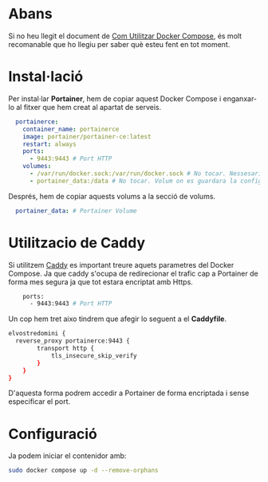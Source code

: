 # Abans
Si no heu llegit el document de [Com Utilitzar Docker Compose](https://github.com/Otorexer/SerLliure/tree/main/Tutorials/ComUtilitzarDockerCompose), és molt recomanable que ho llegiu per saber què esteu fent en tot moment.

# Instal·lació
Per instal·lar **Portainer**, hem de copiar aquest Docker Compose i enganxar-lo al fitxer que hem creat al apartat de serveis.

```yaml
  portainerce:
    container_name: portainerce
    image: portainer/portainer-ce:latest
    restart: always
    ports:
      - 9443:9443 # Port HTTP
    volumes:
      - /var/run/docker.sock:/var/run/docker.sock # No tocar. Nessesari perque Portainer tingu acces als contenidos de Docker
      - portainer_data:/data # No tocar. Volum on es guardara la configuracio de Portainer
```

Després, hem de copiar aquests volums a la secció de volums.

```yaml
  portainer_data: # Portainer Volume
```

# Utilitzacio de Caddy
Si utilitzem [Caddy](https://github.com/Otorexer/SerLliure/tree/main/Serveis/Caddy) es important treure aquets parametres del Docker Compose. Ja que caddy s'ocupa de redirecionar el trafic cap a Portainer de forma mes segura ja que tot estara encriptat amb Https.
```bash
    ports:
      - 9443:9443 # Port HTTP
```

Un cop hem tret aixo tindrem que afegir lo seguent a el **Caddyfile**.
```bash
elvostredomini {
  reverse_proxy portainerce:9443 {
        transport http {
            tls_insecure_skip_verify
        }
    }
}
```
D'aquesta forma podrem accedir a Portainer de forma encriptada i sense especificar el port.



# Configuració
Ja podem iniciar el contenidor amb:

```bash
sudo docker compose up -d --remove-orphans
```
